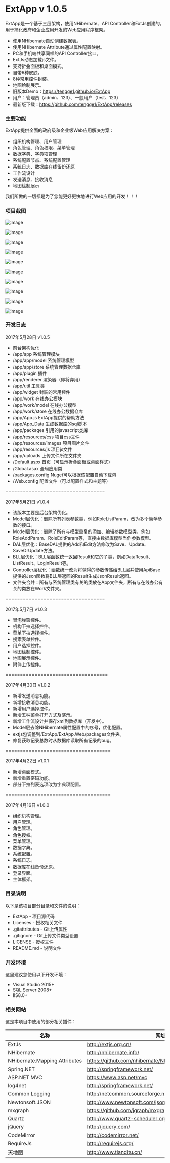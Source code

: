 # ExtApp v 1.0.5

ExtApp是一个基于三层架构，使用NHibernate、API Controller和ExtJs创建的，用于简化政府和企业应用开发的Web应用程序框架。

  - 使用NHibernate自动创建数据表。
  - 使用NHibernate Attribute通过属性配置映射。
  - PC和手机端共享同样的API Controller接口。
  - ExtJs动态加载js文件。
  - 支持折叠面板和桌面模式。
  - 自带6种皮肤。
  - 8种常用控件封装。
  - 地图绘制展示。
  - 旧版本Demo：https://tengge1.github.io/ExtApp
  - 用户：管理员（admin、123）、一般用户（test、123）
  - 最新版下载：https://github.com/tengge1/ExtApp/releases

### 主要功能

ExtApp提供全面的政府级和企业级Web应用解决方案：

* 组织机构管理、用户管理
* 角色管理、角色权限、菜单管理
* 数据字典、字典项管理
* 系统配置节点、系统配置管理
* 系统日志、数据库在线备份还原
* 工作流设计
* 发送消息、接收消息
* 地图绘制展示

我们所做的一切都是为了您能更好更快地进行Web应用的开发！！！

### 项目截图

![image](https://github.com/tengge1/ext-app/blob/master/%E5%9B%BE%E7%89%87/%E5%9B%BE%E7%89%871.PNG)
 
![image](https://github.com/tengge1/ext-app/blob/master/%E5%9B%BE%E7%89%87/%E5%9B%BE%E7%89%872.PNG)
 
![image](https://github.com/tengge1/ext-app/blob/master/%E5%9B%BE%E7%89%87/%E5%9C%B0%E5%9B%BE%E5%B1%95%E7%A4%BA%E6%8E%A7%E4%BB%B6.PNG)
  
![image](https://github.com/tengge1/ext-app/blob/master/%E5%9B%BE%E7%89%87/%E5%9C%B0%E5%9B%BE%E7%BB%98%E5%88%B6%E6%8E%A7%E4%BB%B6.PNG)
   
![image](https://github.com/tengge1/ext-app/blob/master/%E5%9B%BE%E7%89%87/%E5%B7%A5%E4%BD%9C%E6%B5%81%E8%AE%BE%E8%AE%A1.PNG)
    
![image](https://github.com/tengge1/ext-app/blob/master/%E5%9B%BE%E7%89%87/%E6%A1%8C%E9%9D%A21.png)
     
![image](https://github.com/tengge1/ext-app/blob/master/%E5%9B%BE%E7%89%87/%E6%A1%8C%E9%9D%A22.png)

![image](https://github.com/tengge1/ext-app/blob/master/%E5%9B%BE%E7%89%87/%E6%A1%8C%E9%9D%A23.png)

![image](https://github.com/tengge1/ext-app/blob/master/%E5%9B%BE%E7%89%87/%E7%94%A8%E6%88%B7%E9%80%89%E6%8B%A9%E6%8E%A7%E4%BB%B6.PNG)

![image](https://github.com/tengge1/ext-app/blob/master/%E5%9B%BE%E7%89%87/%E9%99%84%E4%BB%B6%E4%B8%8A%E4%BC%A0%E6%8E%A7%E4%BB%B6.PNG)
  


### 开发日志

2017年5月28日 v1.0.5

* 前台架构优化
* /app/app          系统管理模块
* /app/app/model    系统管理模型
* /app/app/store    系统管理数据仓库
* /app/plugin       插件
* /app/renderer     渲染器（即将弃用）
* /app/util         工具类
* /app/widget       封装的常用控件
* /app/work         在线办公模块
* /app/work/model   在线办公模型
* /app/work/store   在线办公数据仓库
* /app/App.js       ExtApp提供的帮助方法
* /app/App_Data     生成数据库的sql脚本
* /app/packages     引用的javascript类库
* /app/resources/css  项目css文件
* /app/resources/images 项目图片文件
* /app/resources/js   项目js文件
* /app/uploads      上传文件所在文件夹
* /Default.aspx     首页（可显示折叠面板或桌面样式）
* /Global.asax      全局应用类
* /packages.config  Nuget可以根据该配置自动下载包
* /Web.config       配置文件（可以配置样式和主题等）

==================================

2017年5月21日 v1.0.4

* 该版本主要是后台架构优化。
* Model层优化：删除所有列表参数类，例如RoleListParam，改为多个简单参数的接口。
* Model层优化：删除了所有与模型重复的添加、编辑参数模型类，例如RoleAddParam、RoleEditParam等，直接由数据库模型当作参数模型。
* DAL层优化：BaseDAL提供的Add和Edit方法修改为Save、Update、SaveOrUpdate方法。
* BLL层优化：BLL层函数统一返回Result和它的子类，例如DataResult、ListResult、LoginResult等。
* Controller层优化：函数统一改为将获得的参数传递给BLL层并使用ApiBase提供的Json函数将BLL层返回的Result生成JsonResult返回。
* 文件夹合并：所有与系统管理类有关的类放在App文件夹，所有与在线办公有关的类放在Work文件夹。

==================================

2017年5月7日 v1.0.3

* 冒泡弹窗控件。
* 机构下拉选择控件。
* 菜单下拉选择控件。
* 搜索表单控件。
* 用户选择控件。
* 地图绘制控件。
* 地图展示控件。
* 附件上传控件。

===================================

2017年4月30日 v1.0.2

* 新增发送消息功能。
* 新增接收消息功能。
* 新增用户选择控件。
* 新增五种菜单打开方式及演示。
* 新增工作流设计并保存xml到数据库（开发中）。
* Model层去除NHibernate属性配置中的序号，优化配置。
* extjs包调整到/ExtApp/ExtApp.Web/packages文件夹。
* 修复获取记录总数时从数据库读取所有记录的bug。

====================================

2017年4月22日 v1.0.1
 
* 新增桌面模式。
* 新增重置密码功能。
* 部分下拉列表选项改为字典项配置。

====================================

2017年4月16日 v1.0.0

* 组织机构管理。
* 用户管理。
* 角色管理。
* 角色授权。
* 菜单管理。
* 数据字典。
* 系统配置。
* 系统日志。
* 数据库在线备份还原。
* 登录界面。
* 主体框架。

### 目录说明

以下是该项目部分目录和文件的说明：

* ExtApp - 项目源代码
* Licenses - 授权相关文件
* .gitattributes - Git上传属性
* .gitignore - Git上传文件类型设置
* LICENSE - 授权文件
* README.md - 说明文件

### 开发环境

这里建议您使用以下开发环境：

* Visual Studio 2015+
* SQL Server 2008+
* IIS8.0+

### 相关网站

这是本项目中使用的部分相关插件：

| 名称 | 网址 |
| ------ | ------ |
| ExtJs | http://extjs.org.cn/ |
| NHibernate | http://nhibernate.info/ |
| NHibernate.Mapping.Attributes | https://github.com/nhibernate/NHibernate.Mapping.Attributes |
| Spring.NET | http://springframework.net/ |
| ASP.NET MVC | https://www.asp.net/mvc |
| log4net | http://springframework.net/ |
| Common Logging | http://netcommon.sourceforge.net/ |
| Newtonsoft.JSON | http://www.newtonsoft.com/json |
| mxgraph | https://github.com/jgraph/mxgraph |
| Quartz | http://www.quartz-scheduler.org/ |
| jQuery | http://jquery.com/ |
| CodeMirror | http://codemirror.net/ |
| RequireJs | http://requirejs.org/ |
| 天地图 | http://www.tianditu.cn/ |
